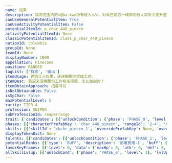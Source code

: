 ```yaml
---
name: 松果
description: 攻击范围内的<@ba.kw>所有敌人</>，对自己前方一横排的敌人攻击力提升至150%
canUseGeneralPotentialItem: True
canUseActivityPotentialItem: False
potentialItemId: p_char_440_pinecn
activityPotentialItemId: None
classicPotentialItemId: class_p_char_440_pinecn
nationId: columbia
groupId: None
teamId: None
displayNumber: CB09
appellation: Pinecone
position: RANGED
tagList: ['群攻', '输出']
itemUsage: 建筑工人松果，迷迷糊糊地完成工作。
itemDesc: 看起来没睡醒但工作精准得很，怎么做到的？
itemObtainApproach: 招募寻访
isNotObtainable: False
isSpChar: False
maxPotentialLevel: 5
rarity: TIER_4
profession: SNIPER
subProfessionId: reaperrange
trait: {'candidates': [{'unlockCondition': {'phase': 'PHASE_0', 'level': 1}, 'requiredPotentialRank': 0, 'blackboard': [{'key': 'atk_scale', 'value': 1.5, 'valueStr': None}], 'overrideDescripton': None, 'prefabKey': '-1', 'rangeId': '1-3'}]}
phases: [{'characterPrefabKey': 'char_440_pinecn', 'rangeId': '2-4', 'maxLevel': 45, 'attributesKeyFrames': [{'level': 1, 'data': {'maxHp': 977, 'atk': 303, 'def': 90, 'magicResistance': 0.0, 'cost': 27, 'blockCnt': 1, 'moveSpeed': 1.0, 'attackSpeed': 100.0, 'baseAttackTime': 2.3, 'respawnTime': 70, 'hpRecoveryPerSec': 0.0, 'spRecoveryPerSec': 1.0, 'maxDeployCount': 1, 'maxDeckStackCnt': 0, 'tauntLevel': 0, 'massLevel': 0, 'baseForceLevel': 0, 'stunImmune': False, 'silenceImmune': False, 'sleepImmune': False, 'frozenImmune': False, 'levitateImmune': False}}, {'level': 45, 'data': {'maxHp': 1303, 'atk': 434, 'def': 118, 'magicResistance': 0.0, 'cost': 27, 'blockCnt': 1, 'moveSpeed': 1.0, 'attackSpeed': 100.0, 'baseAttackTime': 2.3, 'respawnTime': 70, 'hpRecoveryPerSec': 0.0, 'spRecoveryPerSec': 1.0, 'maxDeployCount': 1, 'maxDeckStackCnt': 0, 'tauntLevel': 0, 'massLevel': 0, 'baseForceLevel': 0, 'stunImmune': False, 'silenceImmune': False, 'sleepImmune': False, 'frozenImmune': False, 'levitateImmune': False}}], 'evolveCost': None}, {'characterPrefabKey': 'char_440_pinecn', 'rangeId': '2-5', 'maxLevel': 60, 'attributesKeyFrames': [{'level': 1, 'data': {'maxHp': 1303, 'atk': 434, 'def': 118, 'magicResistance': 0.0, 'cost': 30, 'blockCnt': 1, 'moveSpeed': 1.0, 'attackSpeed': 100.0, 'baseAttackTime': 2.3, 'respawnTime': 70, 'hpRecoveryPerSec': 0.0, 'spRecoveryPerSec': 1.0, 'maxDeployCount': 1, 'maxDeckStackCnt': 0, 'tauntLevel': 0, 'massLevel': 0, 'baseForceLevel': 0, 'stunImmune': False, 'silenceImmune': False, 'sleepImmune': False, 'frozenImmune': False, 'levitateImmune': False}}, {'level': 60, 'data': {'maxHp': 1650, 'atk': 560, 'def': 150, 'magicResistance': 0.0, 'cost': 30, 'blockCnt': 1, 'moveSpeed': 1.0, 'attackSpeed': 100.0, 'baseAttackTime': 2.3, 'respawnTime': 70, 'hpRecoveryPerSec': 0.0, 'spRecoveryPerSec': 1.0, 'maxDeployCount': 1, 'maxDeckStackCnt': 0, 'tauntLevel': 0, 'massLevel': 0, 'baseForceLevel': 0, 'stunImmune': False, 'silenceImmune': False, 'sleepImmune': False, 'frozenImmune': False, 'levitateImmune': False}}], 'evolveCost': [{'id': '3241', 'count': 3, 'type': 'MATERIAL'}, {'id': '30052', 'count': 1, 'type': 'MATERIAL'}, {'id': '30032', 'count': 1, 'type': 'MATERIAL'}]}, {'characterPrefabKey': 'char_440_pinecn', 'rangeId': '2-5', 'maxLevel': 70, 'attributesKeyFrames': [{'level': 1, 'data': {'maxHp': 1650, 'atk': 560, 'def': 150, 'magicResistance': 0.0, 'cost': 30, 'blockCnt': 1, 'moveSpeed': 1.0, 'attackSpeed': 100.0, 'baseAttackTime': 2.3, 'respawnTime': 70, 'hpRecoveryPerSec': 0.0, 'spRecoveryPerSec': 1.0, 'maxDeployCount': 1, 'maxDeckStackCnt': 0, 'tauntLevel': 0, 'massLevel': 0, 'baseForceLevel': 0, 'stunImmune': False, 'silenceImmune': False, 'sleepImmune': False, 'frozenImmune': False, 'levitateImmune': False}}, {'level': 70, 'data': {'maxHp': 2200, 'atk': 667, 'def': 167, 'magicResistance': 0.0, 'cost': 30, 'blockCnt': 1, 'moveSpeed': 1.0, 'attackSpeed': 100.0, 'baseAttackTime': 2.3, 'respawnTime': 70, 'hpRecoveryPerSec': 0.0, 'spRecoveryPerSec': 1.0, 'maxDeployCount': 1, 'maxDeckStackCnt': 0, 'tauntLevel': 0, 'massLevel': 0, 'baseForceLevel': 0, 'stunImmune': False, 'silenceImmune': False, 'sleepImmune': False, 'frozenImmune': False, 'levitateImmune': False}}], 'evolveCost': [{'id': '3242', 'count': 5, 'type': 'MATERIAL'}, {'id': '31023', 'count': 16, 'type': 'MATERIAL'}, {'id': '30093', 'count': 8, 'type': 'MATERIAL'}]}]
skills: [{'skillId': 'skchr_pinecn_1', 'overridePrefabKey': None, 'overrideTokenKey': None, 'levelUpCostCond': [{'unlockCond': {'phase': 'PHASE_2', 'level': 1}, 'lvlUpTime': 28800, 'levelUpCost': [{'id': '3303', 'count': 2, 'type': 'MATERIAL'}, {'id': '30044', 'count': 1, 'type': 'MATERIAL'}, {'id': '31023', 'count': 3, 'type': 'MATERIAL'}]}, {'unlockCond': {'phase': 'PHASE_2', 'level': 1}, 'lvlUpTime': 57600, 'levelUpCost': [{'id': '3303', 'count': 4, 'type': 'MATERIAL'}, {'id': '30044', 'count': 2, 'type': 'MATERIAL'}, {'id': '31024', 'count': 2, 'type': 'MATERIAL'}]}, {'unlockCond': {'phase': 'PHASE_2', 'level': 1}, 'lvlUpTime': 86400, 'levelUpCost': [{'id': '3303', 'count': 6, 'type': 'MATERIAL'}, {'id': '30125', 'count': 2, 'type': 'MATERIAL'}, {'id': '30064', 'count': 1, 'type': 'MATERIAL'}]}], 'unlockCond': {'phase': 'PHASE_0', 'level': 1}}, {'skillId': 'skchr_pinecn_2', 'overridePrefabKey': None, 'overrideTokenKey': None, 'levelUpCostCond': [{'unlockCond': {'phase': 'PHASE_2', 'level': 1}, 'lvlUpTime': 28800, 'levelUpCost': [{'id': '3303', 'count': 2, 'type': 'MATERIAL'}, {'id': '30064', 'count': 1, 'type': 'MATERIAL'}, {'id': '30043', 'count': 2, 'type': 'MATERIAL'}]}, {'unlockCond': {'phase': 'PHASE_2', 'level': 1}, 'lvlUpTime': 57600, 'levelUpCost': [{'id': '3303', 'count': 4, 'type': 'MATERIAL'}, {'id': '30054', 'count': 2, 'type': 'MATERIAL'}, {'id': '31014', 'count': 2, 'type': 'MATERIAL'}]}, {'unlockCond': {'phase': 'PHASE_2', 'level': 1}, 'lvlUpTime': 86400, 'levelUpCost': [{'id': '3303', 'count': 6, 'type': 'MATERIAL'}, {'id': '30115', 'count': 2, 'type': 'MATERIAL'}, {'id': '30044', 'count': 2, 'type': 'MATERIAL'}]}], 'unlockCond': {'phase': 'PHASE_1', 'level': 1}}]
displayTokenDict: None
talents: [{'candidates': [{'unlockCondition': {'phase': 'PHASE_1', 'level': 1}, 'requiredPotentialRank': 0, 'prefabKey': '1', 'name': '便携电源', 'description': '部署后60秒内技力自然回复速度+0.2/秒', 'rangeId': None, 'blackboard': [{'key': 'sp_recovery_per_sec', 'value': 0.2, 'valueStr': None}, {'key': 'duration', 'value': 60.0, 'valueStr': None}], 'tokenKey': None}, {'unlockCondition': {'phase': 'PHASE_1', 'level': 1}, 'requiredPotentialRank': 4, 'prefabKey': '1', 'name': '便携电源', 'description': '部署后60秒内技力自然回复速度+0.25<@ba.talpu>（+0.05）</>/秒', 'rangeId': None, 'blackboard': [{'key': 'sp_recovery_per_sec', 'value': 0.25, 'valueStr': None}, {'key': 'duration', 'value': 60.0, 'valueStr': None}], 'tokenKey': None}, {'unlockCondition': {'phase': 'PHASE_2', 'level': 1}, 'requiredPotentialRank': 0, 'prefabKey': '1', 'name': '便携电源', 'description': '部署后60秒内技力自然回复速度+0.45/秒', 'rangeId': None, 'blackboard': [{'key': 'sp_recovery_per_sec', 'value': 0.45, 'valueStr': None}, {'key': 'duration', 'value': 60.0, 'valueStr': None}], 'tokenKey': None}, {'unlockCondition': {'phase': 'PHASE_2', 'level': 1}, 'requiredPotentialRank': 4, 'prefabKey': '1', 'name': '便携电源', 'description': '部署后60秒内技力自然回复速度+0.5<@ba.talpu>（+0.05）</>/秒', 'rangeId': None, 'blackboard': [{'key': 'sp_recovery_per_sec', 'value': 0.5, 'valueStr': None}, {'key': 'duration', 'value': 60.0, 'valueStr': None}], 'tokenKey': None}]}]
potentialRanks: [{'type': 'BUFF', 'description': '部署费用-1', 'buff': {'attributes': {'abnormalFlags': None, 'abnormalImmunes': None, 'abnormalAntis': None, 'abnormalCombos': None, 'abnormalComboImmunes': None, 'attributeModifiers': [{'attributeType': 'COST', 'formulaItem': 'ADDITION', 'value': -1.0, 'loadFromBlackboard': False, 'fetchBaseValueFromSourceEntity': False}]}}, 'equivalentCost': None}, {'type': 'BUFF', 'description': '再部署时间-4秒', 'buff': {'attributes': {'abnormalFlags': None, 'abnormalImmunes': None, 'abnormalAntis': None, 'abnormalCombos': None, 'abnormalComboImmunes': None, 'attributeModifiers': [{'attributeType': 'RESPAWN_TIME', 'formulaItem': 'ADDITION', 'value': -4.0, 'loadFromBlackboard': False, 'fetchBaseValueFromSourceEntity': False}]}}, 'equivalentCost': None}, {'type': 'BUFF', 'description': '攻击力+28', 'buff': {'attributes': {'abnormalFlags': None, 'abnormalImmunes': None, 'abnormalAntis': None, 'abnormalCombos': None, 'abnormalComboImmunes': None, 'attributeModifiers': [{'attributeType': 'ATK', 'formulaItem': 'ADDITION', 'value': 28.0, 'loadFromBlackboard': False, 'fetchBaseValueFromSourceEntity': False}]}}, 'equivalentCost': None}, {'type': 'CUSTOM', 'description': '天赋效果增强', 'buff': None, 'equivalentCost': None}, {'type': 'BUFF', 'description': '部署费用-1', 'buff': {'attributes': {'abnormalFlags': None, 'abnormalImmunes': None, 'abnormalAntis': None, 'abnormalCombos': None, 'abnormalComboImmunes': None, 'attributeModifiers': [{'attributeType': 'COST', 'formulaItem': 'ADDITION', 'value': -1.0, 'loadFromBlackboard': False, 'fetchBaseValueFromSourceEntity': False}]}}, 'equivalentCost': None}]
favorKeyFrames: [{'level': 0, 'data': {'maxHp': 0, 'atk': 0, 'def': 0, 'magicResistance': 0.0, 'cost': 0, 'blockCnt': 0, 'moveSpeed': 0.0, 'attackSpeed': 0.0, 'baseAttackTime': 0.0, 'respawnTime': 0, 'hpRecoveryPerSec': 0.0, 'spRecoveryPerSec': 0.0, 'maxDeployCount': 0, 'maxDeckStackCnt': 0, 'tauntLevel': 0, 'massLevel': 0, 'baseForceLevel': 0, 'stunImmune': False, 'silenceImmune': False, 'sleepImmune': False, 'frozenImmune': False, 'levitateImmune': False}}, {'level': 50, 'data': {'maxHp': 0, 'atk': 55, 'def': 0, 'magicResistance': 0.0, 'cost': 0, 'blockCnt': 0, 'moveSpeed': 0.0, 'attackSpeed': 0.0, 'baseAttackTime': 0.0, 'respawnTime': 0, 'hpRecoveryPerSec': 0.0, 'spRecoveryPerSec': 0.0, 'maxDeployCount': 0, 'maxDeckStackCnt': 0, 'tauntLevel': 0, 'massLevel': 0, 'baseForceLevel': 0, 'stunImmune': False, 'silenceImmune': False, 'sleepImmune': False, 'frozenImmune': False, 'levitateImmune': False}}]
allSkillLvlup: [{'unlockCond': {'phase': 'PHASE_0', 'level': 1}, 'lvlUpCost': [{'id': '3301', 'count': 2, 'type': 'MATERIAL'}]}, {'unlockCond': {'phase': 'PHASE_0', 'level': 1}, 'lvlUpCost': [{'id': '3301', 'count': 2, 'type': 'MATERIAL'}, {'id': '30041', 'count': 3, 'type': 'MATERIAL'}]}, {'unlockCond': {'phase': 'PHASE_0', 'level': 1}, 'lvlUpCost': [{'id': '3302', 'count': 3, 'type': 'MATERIAL'}, {'id': '30052', 'count': 2, 'type': 'MATERIAL'}]}, {'unlockCond': {'phase': 'PHASE_1', 'level': 1}, 'lvlUpCost': [{'id': '3302', 'count': 3, 'type': 'MATERIAL'}, {'id': '30062', 'count': 2, 'type': 'MATERIAL'}]}, {'unlockCond': {'phase': 'PHASE_1', 'level': 1}, 'lvlUpCost': [{'id': '3302', 'count': 3, 'type': 'MATERIAL'}, {'id': '30073', 'count': 2, 'type': 'MATERIAL'}]}, {'unlockCond': {'phase': 'PHASE_1', 'level': 1}, 'lvlUpCost': [{'id': '3303', 'count': 4, 'type': 'MATERIAL'}, {'id': '30083', 'count': 3, 'type': 'MATERIAL'}]}]
---
```


